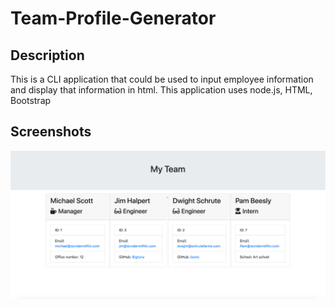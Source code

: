 # Team-Profile-Generator

## Description

This is a CLI application that could be used to input employee information and display that information in html.  This application uses node.js, HTML, Bootstrap



## Screenshots



![My Team HTML](Assets/MyTeam-screenshot.png)
